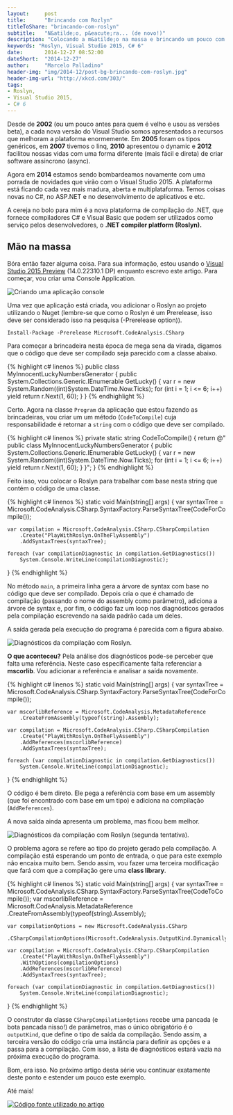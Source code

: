 ```yaml
---
layout:     post
title:      "Brincando com Rozlyn"
titleToShare: "brincando-com-roslyn"
subtitle:   "N&atilde;o, p&eacute;ra... (de novo!)"
description: "Colocando a m&atilde;o na massa e brincando um pouco com as APIs do Roslyn."
keywords: "Roslyn, Visual Studio 2015, C# 6"
date:       2014-12-27 08:52:00
dateShort:  "2014-12-27"
author:     "Marcelo Palladino"
header-img: "img/2014-12/post-bg-brincando-com-roslyn.jpg"
header-img-url: "http://xkcd.com/303/"
tags:
- Roslyn,
- Visual Studio 2015,
- C# 6
---
```


<p>
    Desde de <b>2002</b> (ou um pouco antes para quem &eacute; velho e usou as vers&otilde;es beta), a cada nova vers&atilde;o do Visual Studio somos apresentados a recursos que melhoram a plataforma enormemente.
    Em <b>2005</b> foram os tipos gen&eacute;ricos, em <b>2007</b> tivemos o linq, <b>2010</b> apresentou o dynamic e <b>2012</b> facilitou nossas vidas com uma
    forma diferente (mais f&aacute;cil e direta) de criar software ass&iacute;ncrono (async).
</p>

<p>
    Agora em <b>2014</b> estamos sendo bombardeamos novamente com uma porrada de novidades que vir&atilde;o com o Visual Studio 2015.
    A plataforma est&aacute; ficando cada vez mais madura, aberta e multiplataforma. Temos coisas novas no C#, no ASP.NET e no desenvolvimento de
    aplicativos e etc.
</p>

<p>
    A cereja no bolo para mim &eacute; a nova plataforma de compila&ccedil;&atilde;o do
    .NET, que fornece compiladores C# e Visual Basic que podem ser utilizados como servi&ccedil;o pelos desenvolvedores, 
    o <b>.NET compiler platform (Roslyn).</b>
</p>

<h2 class="section-heading">M&atilde;o na massa</h2>

<p>
    B&oacute;ra ent&atilde;o fazer alguma coisa. Para sua informa&ccedil;&atilde;o, estou usando o
    <a href="http://www.visualstudio.com/en-us/downloads/visual-studio-2015-downloads-vs.aspx" target="_blank">Visual Studio 2015 Preview</a> (14.0.22310.1 DP) enquanto escrevo este artigo. Para come&ccedil;ar, vou criar uma
    Console Application.
</p>

<img src="{{ site.url }}/img/2014-12/playwithroslyn_0.png" alt="Criando uma aplica&ccedil;&atilde;o console" class="img-responsive center-block">

<p>
    Uma vez que aplica&ccedil;&atilde;o est&aacute; criada, vou adicionar o Roslyn ao projeto
    utilizando o Nuget (lembre-se que como o Roslyn &eacute; um Prerelease, isso
    deve ser considerado isso na pesquisa (-Prerelease option)).
</p>

```
Install-Package -Prerelease Microsoft.CodeAnalysis.CSharp
```

<p>
    Para come&ccedil;ar a brincadeira nesta &eacute;poca de mega sena da virada,
    digamos que o c&oacute;digo que deve ser compilado seja parecido com a classe abaixo.
</p>

{% highlight c# linenos %}
public class MyInnocentLuckyNumbersGenerator
{
    public System.Collections.Generic.IEnumerable<int> GetLucky()
    {
        var r = new System.Random((int)System.DateTime.Now.Ticks);
        for (int i = 1; i <= 6; i++)
            yield return r.Next(1, 60);
    }
}
{% endhighlight %}


<p>
    Certo. Agora na classe <code>Program</code> da aplica&ccedil;&atilde;o que estou fazendo as brincadeiras, vou criar um 
    um m&eacute;todo (<code>CodeToCompile</code>) cuja responsabilidade &eacute; retornar a <code>string</code> com o c&oacute;digo que deve ser compilado.
</p>

{% highlight c# linenos %}
private static string CodeToCompile()
{
    return @"
        public class MyInnocentLuckyNumbersGenerator
        {
            public System.Collections.Generic.IEnumerable<int> GetLucky()
            {
                var r = new System.Random((int)System.DateTime.Now.Ticks);
                for (int i = 1; i <= 6; i++)
                    yield return r.Next(1, 60);
            }
        }";
}
{% endhighlight %}

<p>
    Feito isso, vou colocar o Roslyn para trabalhar com base nesta string que cont&eacute;m o c&oacute;digo de uma classe.
</p>

{% highlight c# linenos %}
static void Main(string[] args)
{
    var syntaxTree = Microsoft.CodeAnalysis.CSharp.SyntaxFactory.ParseSyntaxTree(CodeForCompile());

    var compilation = Microsoft.CodeAnalysis.CSharp.CSharpCompilation
        .Create("PlayWithRoslyn.OnTheFlyAssembly")
        .AddSyntaxTrees(syntaxTree);

    foreach (var compilationDiagnostic in compilation.GetDiagnostics())
        System.Console.WriteLine(compilationDiagnostic);
}
{% endhighlight %}

<p>
    No m&eacute;todo <code>main</code>, a primeira linha gera a &aacute;rvore de syntax com base no c&oacute;digo que
    deve ser compilado. Depois cria o que &eacute; chamado de compila&ccedil;&atilde;o (passando o nome do assembly como par&acirc;metro),
    adiciona a &aacute;rvore de syntax e, por fim, o c&oacute;digo faz um loop nos diagn&oacute;sticos gerados pela compila&ccedil;&atilde;o escrevendo na sa&iacute;da padr&atilde;o cada um deles. 
</p>

<p>
    A sa&iacute;da gerada pela execu&ccedil;&atilde;o do programa &eacute; parecida com a figura abaixo.
</p>

<img src="{{ site.url }}/img/2014-12/playwithroslyn_1.png" alt="Diagn&oacute;sticos da compila&ccedil;&atilde;o com Roslyn." class="img-responsive center-block">

<p>
    <b>O que aconteceu?</b> Pela an&aacute;lise dos diagn&oacute;sticos pode-se perceber que falta uma refer&ecirc;ncia. Neste caso especificamente falta referenciar a <b>mscorlib</b>. Vou adicionar a refer&ecirc;ncia e analisar a sa&iacute;da novamente.
</p>

{% highlight c# linenos %}
static void Main(string[] args)
{
    var syntaxTree = Microsoft.CodeAnalysis.CSharp.SyntaxFactory.ParseSyntaxTree(CodeForCompile());

    var mscorlibReference = Microsoft.CodeAnalysis.MetadataReference
        .CreateFromAssembly(typeof(string).Assembly);

    var compilation = Microsoft.CodeAnalysis.CSharp.CSharpCompilation
        .Create("PlayWithRoslyn.OnTheFlyAssembly")
        .AddReferences(mscorlibReference)
        .AddSyntaxTrees(syntaxTree);

    foreach (var compilationDiagnostic in compilation.GetDiagnostics())
        System.Console.WriteLine(compilationDiagnostic);
}
{% endhighlight %}

<p>
    O c&oacute;digo &eacute; bem direto. Ele pega a refer&ecirc;ncia com base em um assembly (que foi encontrado com base em um tipo) e adiciona na compila&ccedil;&atilde;o (<code>AddReferences</code>). 
</p>

<p>
    A nova sa&iacute;da ainda apresenta um problema, mas ficou bem melhor.
</p>

<img src="{{ site.url }}/img/2014-12/playwithroslyn_2.png" alt="Diagn&oacute;sticos da compila&ccedil;&atilde;o com Roslyn (segunda tentativa)." class="img-responsive center-block">

<p>
O problema agora se refere ao tipo do projeto gerado pela compila&ccedil;&atilde;o. A compila&ccedil;&atilde;o est&aacute; esperando um ponto de entrada, o que para este exemplo n&atilde;o encaixa muito bem. Sendo assim, vou fazer uma terceira modifica&ccedil;&atilde;o que far&aacute; com que a compila&ccedil;&atilde;o gere uma <b>class library</b>.
</p>

{% highlight c# linenos %}
static void Main(string[] args)
{
    var syntaxTree = Microsoft.CodeAnalysis.CSharp.SyntaxFactory.ParseSyntaxTree(CodeToCompile());
    var mscorlibReference = Microsoft.CodeAnalysis.MetadataReference
        .CreateFromAssembly(typeof(string).Assembly);

    var compilationOptions = new Microsoft.CodeAnalysis.CSharp
        .CSharpCompilationOptions(Microsoft.CodeAnalysis.OutputKind.DynamicallyLinkedLibrary);

    var compilation = Microsoft.CodeAnalysis.CSharp.CSharpCompilation
        .Create("PlayWithRoslyn.OnTheFlyAssembly")
        .WithOptions(compilationOptions)
        .AddReferences(mscorlibReference)
        .AddSyntaxTrees(syntaxTree);

    foreach (var compilationDiagnostic in compilation.GetDiagnostics())
        System.Console.WriteLine(compilationDiagnostic);
}
{% endhighlight %}

<p>
O construtor da classe <code>CSharpCompilationOptions</code> recebe uma pancada (e bota pancada nisso!) de par&acirc;metros, mas o &uacute;nico obrigat&oacute;rio &eacute; o <code>outputKind</code>, que define o tipo de sa&iacute;da da compila&ccedil;&atilde;o. Sendo assim, a terceira vers&atilde;o do c&oacute;digo cria uma inst&acirc;ncia para definir as op&ccedil;&otilde;es e a passa para a compila&ccedil;&atilde;o. Com isso, a lista de diagn&oacute;sticos estar&aacute; vazia na pr&oacute;xima execu&ccedil;&atilde;o do programa.
</p>

<p>
Bom, era isso. No pr&oacute;ximo artigo desta s&eacute;rie vou continuar exatamente deste ponto e estender um pouco este exemplo.
</p>

<p>
    At&eacute; mais!
</p>

<a href="https://github.com/mfpalladino/PlayWithRoslyn" target="_blank"><img src="{{ site.url }}/img/Octocat.jpg" alt="C&oacute;digo fonte utilizado no artigo" class="img-responsive center-block"></a> 
